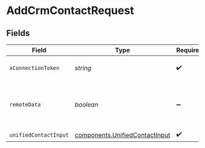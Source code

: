 # AddCrmContactRequest


## Fields

| Field                                                                            | Type                                                                             | Required                                                                         | Description                                                                      |
| -------------------------------------------------------------------------------- | -------------------------------------------------------------------------------- | -------------------------------------------------------------------------------- | -------------------------------------------------------------------------------- |
| `xConnectionToken`                                                               | *string*                                                                         | :heavy_check_mark:                                                               | The connection token                                                             |
| `remoteData`                                                                     | *boolean*                                                                        | :heavy_minus_sign:                                                               | Set to true to include data from the original CRM software.                      |
| `unifiedContactInput`                                                            | [components.UnifiedContactInput](../../models/components/unifiedcontactinput.md) | :heavy_check_mark:                                                               | N/A                                                                              |